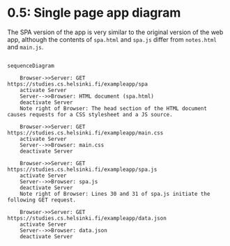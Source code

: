 # 0.5: Single page app diagram

The SPA version of the app is very similar to the original version of the web app, although the contents of `spa.html` and `spa.js` differ from `notes.html` and `main.js`.

```mermaid

sequenceDiagram

    Browser->>Server: GET https://studies.cs.helsinki.fi/exampleapp/spa
    activate Server
    Server-->>Browser: HTML document (spa.html)
    deactivate Server
    Note right of Browser: The head section of the HTML document causes requests for a CSS stylesheet and a JS source.

    Browser->>Server: GET https://studies.cs.helsinki.fi/exampleapp/main.css
    activate Server
    Server-->>Browser: main.css
    deactivate Server

    Browser->>Server: GET https://studies.cs.helsinki.fi/exampleapp/spa.js
    activate Server
    Server-->>Browser: spa.js
    deactivate Server
    Note right of Browser: Lines 30 and 31 of spa.js initiate the following GET request.

    Browser->>Server: GET https://studies.cs.helsinki.fi/exampleapp/data.json
    activate Server
    Server-->>Browser: data.json
    deactivate Server

```